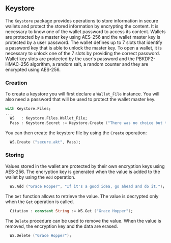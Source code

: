 ## Keystore
The `Keystore` package provides operations to store information in secure wallets and
protect the stored information by encrypting the content.  It is necessary to know one
of the wallet password to access its content.  Wallets are protected by a master key
using AES-256 and the wallet master key is protected by a user password.  The wallet
defines up to 7 slots that identify a password key that is able to unlock the master key.
To open a wallet, it is necessary to unlock one of the 7 slots by providing the correct
password.  Wallet key slots are protected by the user's password and the PBKDF2-HMAC-256
algorithm, a random salt, a random counter and they are encrypted using AES-256.

### Creation
To create a keystore you will first declare a `Wallet_File` instance.  You will also need
a password that will be used to protect the wallet master key.

```Ada
with Keystore.Files;
...
  WS   : Keystore.Files.Wallet_File;
  Pass : Keystore.Secret := Keystore.Create ("There was no choice but to be pioneers");
```

You can then create the keystore file by using the `Create` operation:

```Ada
  WS.Create ("secure.akt", Pass);
```

### Storing
Values stored in the wallet are protected by their own encryption keys using AES-256.
The encryption key is generated when the value is added to the wallet by using the `Add`
operation.

```Ada
  WS.Add ("Grace Hopper", "If it's a good idea, go ahead and do it.");
```

The `Get` function allows to retrieve the value.  The value is decrypted only when the `Get`
operation is called.

```Ada
  Citation : constant String := WS.Get ("Grace Hopper");
```

The `Delete` procedure can be used to remove the value.  When the value is removed,
the encryption key and the data are erased.

```Ada
  WS.Delete ("Grace Hopper");
```

